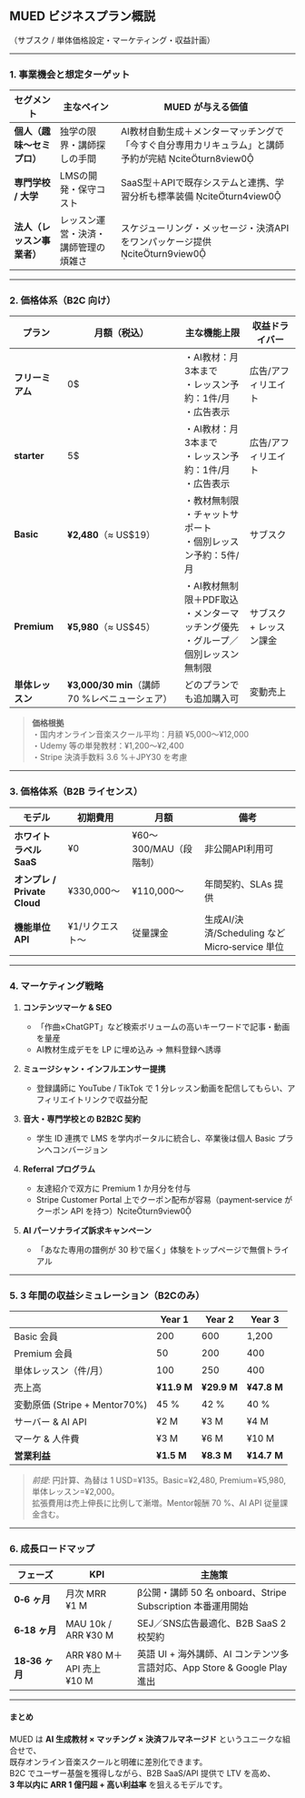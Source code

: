 ## MUED ビジネスプラン概説  
（サブスク / 単体価格設定・マーケティング・収益計画）

---

### 1. 事業機会と想定ターゲット
| セグメント | 主なペイン | MUED が与える価値 |
|-------------|-----------|--------------------|
| **個人（趣味〜セミプロ）** | 独学の限界・講師探しの手間 | AI教材自動生成＋メンターマッチングで「今すぐ自分専用カリキュラム」と講師予約が完結 citeturn8view0 |
| **専門学校 / 大学** | LMSの開発・保守コスト | SaaS型＋APIで既存システムと連携、学習分析も標準装備 citeturn4view0 |
| **法人（レッスン事業者）** | レッスン運営・決済・講師管理の煩雑さ | スケジューリング・メッセージ・決済APIをワンパッケージ提供 citeturn9view0 |

---

### 2. 価格体系（B2C 向け）
| プラン | 月額（税込） | 主な機能上限 | 収益ドライバー |
|--------|--------------|--------------|----------------|
| **フリーミアム** | 0$ |  ・AI教材：月3本まで<br>・レッスン予約：1件/月<br>・広告表示 | 広告/アフィリエイト |
| **starter** | 5$ |  ・AI教材：月3本まで<br>・レッスン予約：1件/月<br>・広告表示 | 広告/アフィリエイト |
| **Basic** | **¥2,480**（≈ US$19） |  ・教材無制限<br>・チャットサポート<br>・個別レッスン予約：5件/月 | サブスク |
| **Premium** | **¥5,980**（≈ US$45） |  ・AI教材無制限＋PDF取込<br>・メンターマッチング優先<br>・グループ／個別レッスン無制限 | サブスク + レッスン課金 |
| **単体レッスン** | **¥3,000/30 min**（講師70 %レベニューシェア） | どのプランでも追加購入可 | 変動売上 |

> **価格根拠**  
> ・国内オンライン音楽スクール平均：月額 ¥5,000〜¥12,000  
> ・Udemy 等の単発教材：¥1,200〜¥2,400  
> ・Stripe 決済手数料 3.6 %＋JPY30 を考慮

---

### 3. 価格体系（B2B ライセンス）
| モデル | 初期費用 | 月額 | 備考 |
|--------|----------|------|------|
| **ホワイトラベル SaaS** | ¥0 | ¥60〜300/MAU（段階制） | 非公開API利用可 |
| **オンプレ / Private Cloud** | ¥330,000〜 | ¥110,000〜 | 年間契約、SLAs 提供 |
| **機能単位 API** | ¥1/リクエスト～ | 従量課金 | 生成AI/決済/Scheduling など Micro‑service 単位 |

---

### 4. マーケティング戦略

1. **コンテンツマーケ & SEO**  
   - 「作曲×ChatGPT」など検索ボリュームの高いキーワードで記事・動画を量産  
   - AI教材生成デモを LP に埋め込み → 無料登録へ誘導

2. **ミュージシャン・インフルエンサー提携**  
   - 登録講師に YouTube / TikTok で 1 分レッスン動画を配信してもらい、アフィリエイトリンクで収益分配

3. **音大・専門学校との B2B2C 契約**  
   - 学生 ID 連携で LMS を学内ポータルに統合し、卒業後は個人 Basic プランへコンバージョン

4. **Referral プログラム**  
   - 友達紹介で双方に Premium 1 か月分を付与  
   - Stripe Customer Portal 上でクーポン配布が容易（payment‑service がクーポン API を持つ）citeturn9view0

5. **AI パーソナライズ訴求キャンペーン**  
   - 「あなた専用の譜例が 30 秒で届く」体験をトップページで無償トライアル

---

### 5. 3 年間の収益シミュレーション（B2Cのみ）

|  | **Year 1** | **Year 2** | **Year 3** |
|------|-----------|-----------|-----------|
| Basic 会員 | 200 | 600 | 1,200 |
| Premium 会員 | 50 | 200 | 400 |
| 単体レッスン（件/月） | 100 | 250 | 400 |
| 売上高 | **¥11.9 M** | **¥29.9 M** | **¥47.8 M** |
| 変動原価 (Stripe + Mentor70%) | 45 % | 42 % | 40 % |
| サーバー & AI API | ¥2 M | ¥3 M | ¥4 M |
| マーケ & 人件費 | ¥3 M | ¥6 M | ¥10 M |
| **営業利益** | **¥1.5 M** | **¥8.3 M** | **¥14.7 M** |

> *前提*: 円計算、為替は 1 USD=¥135。Basic=¥2,480, Premium=¥5,980, 単体レッスン=¥2,000。  
> 拡張費用は売上伸長に比例して漸増。Mentor報酬 70 %、AI API 従量課金含む。

---

### 6. 成長ロードマップ

| フェーズ | KPI | 主施策 |
|----------|-----|--------|
| **0‑6 ヶ月** | 月次 MRR ¥1 M | β公開・講師 50 名 onboard、Stripe Subscription 本番運用開始 |
| **6‑18 ヶ月** | MAU 10k / ARR ¥30 M | SEJ／SNS広告最適化、B2B SaaS 2校契約 |
| **18‑36 ヶ月** | ARR ¥80 M＋API 売上 ¥10 M | 英語 UI + 海外講師、AI コンテンツ多言語対応、App Store & Google Play 進出 |

---

#### まとめ
MUED は **AI 生成教材 × マッチング × 決済フルマネージド** というユニークな組合せで、  
既存オンライン音楽スクールと明確に差別化できます。  
B2C でユーザー基盤を獲得しながら、B2B SaaS/API 提供で LTV を高め、  
**3 年以内に ARR 1 億円超 + 高い利益率** を狙えるモデルです。